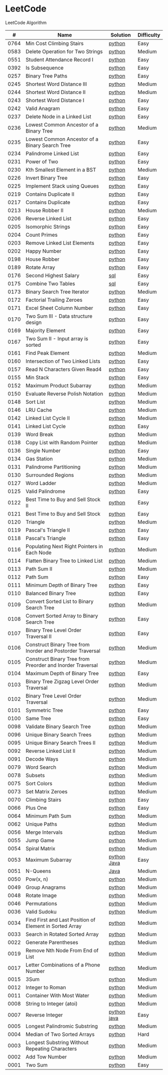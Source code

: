 # LeetCode

LeetCode Algorithm


| # | Name | Solution | Difficulty  |
| --- | --- | --- | --- |
| 0764 | Min Cost Climbing Stairs | [python](./python/0764.min-cost-climbing-stairs/min-cost-climbing-stairs.py) | Easy |
| 0583 | Delete Operation for Two Strings | [python](./python/0583.delete-operation-for-two-strings/delete-operation-for-two-strings.py) | Medium | 
| 0551 | Student Attendance Record I | [python](./python/0551.student-attendance-record-i/student-attendance-record-i.py) | Easy |
| 0392 | Is Subsequence | [python](./python/0392.is-subsequence/is-subsequence.py) | Easy |
| 0257 | Binary Tree Paths | [python](./python/0257.binary-tree-paths/binary-tree-paths.py) | Easy | 
| 0245 | Shortest Word Distance III | [python](./python/0245.shortest-word-distance-iii/shortest-word-distance-iii.py) | Medium |
| 0244 | Shortest Word Distance II | [python](./python/0244.shortest-word-distance-ii/shortest-word-distance-ii.py) | Medium | 
| 0243 | Shortest Word Distance I | [python](./python/0243.shortest-word-distance/shortest-word-distance.py) | Easy |
| 0242 | Valid Anagram | [python](./python/0242.valid-anagram/valid-anagram.py) | Easy |
| 0237 | Delete Node in a Linked List | [python](./python/0237.delete-node-in-a-linked-list/delete-node-in-a-linked-list.py) | Easy |
| 0236 | Lowest Common Ancestor of a Binary Tree | [python](./python/0236.lowest-common-ancestor-of-a-binary-tree/lowest-common-ancestor-of-a-binary-tree.py) | Medium |
| 0235 | Lowest Common Ancestor of a Binary Search Tree | [python](./python/0235.lowest-common-ancestor-of-a-binary-search-tree/lowest-common-ancestor-of-a-binary-search-tree.py) | Easy |
| 0234 | Palindrome Linked List | [python](./python/0234.palindrome-linked-list/palindrome-linked-list.py) | Easy |
| 0231 | Power of Two | [python](./python/0231.power-of-two/power-of-two.py) | Easy |
| 0230 | Kth Smallest Element in a BST | [python](./python/0230.kth-smallest-element-in-a-bst/kth-smallest-element-in-a-bst.py) | Medium |
| 0226 | Invert Binary Tree | [python](./python/0226.invert-binary-tree/invert-binary-tree.py) | Easy |
| 0225 | Implement Stack using Queues | [python](./python/0225.implement-stack-using-queues/implement-stack-using-queues.py) | Easy |
| 0219 | Contains Duplicate II| [python](./python/0219.contains-duplicate-ii/contains-duplicate-ii.py) | Easy |
| 0217 | Contains Duplicate | [python](./python/0217.contains-duplicate/contains-duplicate.py) | Easy |
| 0213 | House Robber II | [python](./python/0213.house-robber-ii/house-robber-ii.py) | Medium |
| 0206 | Reverse Linked List| [python](./python/0206.reverse-linked-list/reverse-linked-list.py) | Easy |
| 0205 | Isomorphic Strings | [python](./python/0205.isomorphic-strings/isomorphic-strings.py) | Easy |
| 0204 | Count Primes | [python](./python/0204.count-primes/count-primes.py) | Easy |
| 0203 | Remove Linked List Elements | [python](./python/0203.remove-linked-list-elements/remove-linked-list-elements.py) | Easy |
| 0202 | Happy Number | [python](./python/0202.happy-number/happy-number.py) | Easy |
| 0198 | House Robber  | [python](./python/0198.house-robber/house-robber.py) | Easy |
| 0189 | Rotate Array | [python](./python/0189.rotate-array/rotate-array.py) | Easy |
| 0176 | Second Highest Salary | [sql](./sql/0176.second-highest-salary/second-highest-salary.sql) | Easy |
| 0175 | Combine Two Tables | [sql](./sql/0175.combine-two-tables/combine-two-tables.sql) | Easy |
| 0173 | Binary Search Tree Iterator | [python](./python/0173.binary-search-tree-iterator/binary-search-tree-iterator.py) | Medium |
| 0172 | Factorial Trailing Zeroes | [python](./python/0172.factorial-trailing-zeroes/factorial-trailing-zeroes.py) | Easy |
| 0171 | Excel Sheet Column Number | [python](./python/0171.excel-sheet-column-number/excel-sheet-column-number.py) | Easy |
| 0170 | Two Sum III - Data structure design | [python](./python/0170.two-sum-iii-data-structure-design/two-sum-iii-data-structure-design.py) | Easy |
| 0169 | Majority Element | [python](./python/0169.majority-element/majority-element.py) | Easy |
| 0167 | Two Sum II - Input array is sorted | [python](./python/0167.two-sum-ii-input-array-is-sorted/two-sum-ii-input-array-is-sorted.py) | Easy |
| 0161 | Find Peak Element | [python](./python/0161.find-peak-element/find-peak-element.py) | Medium |
| 0160 | Intersection of Two Linked Lists | [python](./python/0160.intersection-of-two-linked-lists/intersection-of-two-linked-lists.py) | Easy |
| 0157 | Read N Characters Given Read4 | [python](./python/0157.read-n-characters-given-read4/read-n-characters-given-read4.py) | Easy |
| 0155 | Min Stack | [python](./python/0155.min-stack/min-stack.py) | Easy |
| 0152 | Maximum Product Subarray | [python](./python/0152.maximum-product-subarray/maximum-product-subarray.py) | Medium |
| 0150 | Evaluate Reverse Polish Notation | [python](./python/0150.evaluate-reverse-polish-notation/evaluate-reverse-polish-notation.py) | Medium |
| 0148 | Sort List | [python](./python/0148.sort-list/sort-list.py) | Medium |
| 0146 | LRU Cache | [python](./python/0146.lru-cache/lru-cache.py) | Medium |
| 0142 | Linked List Cycle II | [python](./python/0142.linked-list-cycle-ii/linked-list-cycle-ii.py) | Medium |
| 0141 | Linked List Cycle | [python](./python/0141.linked-list-cycle/linked-list-cycle.py) | Easy |
| 0139 | Word Break | [python](./python/0139.word-break/word-break.py) | Medium |
| 0138 | Copy List with Random Pointer | [python](./python/0138.copy-list-with-random-pointer/copy-list-with-random-pointer.py) | Medium |
| 0136 | Single Number | [python](./python/0136.single-number/single-number.py) | Easy |
| 0134 | Gas Station | [python](./python/0134.gas-station/gas-station.py) | Medium |
| 0131 | Palindrome Partitioning | [python](./python/0131.palindrome-partitioning/palindrome-partitioning.py) | Medium |
| 0130 | Surrounded Regions | [python](./python/0130.surrounded-regions/surrounded-regions.py) | Medium |
| 0127 | Word Ladder | [python](./python/0127.word-ladder/word-ladder.py ) | Medium |
| 0125 | Valid Palindrome | [python](./python/0125.valid-palindrome/valid-palindrome.py) | Easy |
| 0122 | Best Time to Buy and Sell Stock II | [python](./python/0122.best-time-to-buy-and-sell-stock-ii/best-time-to-buy-and-sell-stock-ii.py) | Easy |
| 0121 | Best Time to Buy and Sell Stock | [python](./python/0121.best-time-to-buy-and-sell-stock/best-time-to-buy-and-sell-stock.py) | Easy |
| 0120 | Triangle | [python](./python/0120.triangle/triangle.py) | Medium |
| 0119 | Pascal's Triangle II | [python](./python/0119.pascals-triangle-ii/pascals-triangle-ii.py) | Easy |
| 0118 | Pascal's Triangle | [python](./python/0118.pascals-triangle/pascals-triangle.py) | Easy |
| 0116 | Populating Next Right Pointers in Each Node | [python](./python/0116.populating-next-right-pointers-in-each-node/populating-next-right-pointers-in-each-node.py) | Medium |
| 0114 | Flatten Binary Tree to Linked List | [python](./python/0114.flatten-binary-tree-to-linked-list/flatten-binary-tree-to-linked-list.py) | Medium |
| 0113 | Path Sum II | [python](./python/0113.path-sum-ii/path-sum-ii.py) | Medium |
| 0112 | Path Sum | [python](./python/0112.path-sum/path-sum.py) | Easy |
| 0111 | Minimum Depth of Binary Tree | [python](./python/0111.minimum-depth-of-binary-tree/minimum-depth-of-binary-tree.py) | Easy |
| 0110 | Balanced Binary Tree | [python](./python/0110.balanced-binary-tree/balanced-binary-tree.py) | Easy |
| 0109 | Convert Sorted List to Binary Search Tree | [python](./python/0109.convert-sorted-list-to-binary-search-tree/convert-sorted-list-to-binary-search-tree.py) | Medium |
| 0108 | Convert Sorted Array to Binary Search Tree | [python](./python/0108.convert-sorted-array-to-binary-search-tree/convert-sorted-array-to-binary-search-tree.py) | Easy |
| 0107 | Binary Tree Level Order Traversal II | [python](./python/0107.binary-tree-level-order-traversal-ii/binary-tree-level-order-traversal-ii.py) | Easy |
| 0106 | Construct Binary Tree from Inorder and Postorder Traversal | [python](./python/0106.construct-binary-tree-from-inorder-and-postorder-traversal/construct-binary-tree-from-inorder-and-postorder-traversal.py) | Medium |
| 0105 | Construct Binary Tree from Preorder and Inorder Traversal | [python](./python/0105.construct-binary-tree-from-preorder-and-inorder-traversal/construct-binary-tree-from-preorder-and-inorder-traversal.py) | Medium |
| 0104 | Maximum Depth of Binary Tree | [python](./python/0104.maximum-depth-of-binary-tree/maximum-depth-of-binary-tree.py) | Easy |
| 0103 | Binary Tree Zigzag Level Order Traversal | [python](./python/0103.binary-tree-zigzag-level-order-traversal/binary-tree-zigzag-level-order-traversal.py) | Medium |
| 0102 | Binary Tree Level Order Traversal | [python](./python/0102.binary-tree-level-order-traversal/binary-tree-level-order-traversal.py) | Medium | 
| 0101 | Symmetric Tree | [python](./python/0101.symmetric-tree/symmetric-tree.py) | Easy  | 
| 0100 | Same Tree | [python](./python/0100.same-tree/same-tree.py) | Easy | 
| 0098 | Validate Binary Search Tree | [python](./python/0098.validate-binary-search-tree/validate-binary-search-tree.py) | Medium |
| 0096 | Unique Binary Search Trees | [python](./python/0096.unique-binary-search-trees/unique-binary-search-trees.py) | Medium |
| 0095 | Unique Binary Search Trees II | [python](./python/0095.unique-binary-search-trees-ii/unique-binary-search-trees-ii.py) | Medium |
| 0092 | Reverse Linked List II | [python](./python/0092.reverse-linked-list-ii/reverse-linked-list-ii.py) | Medium |
| 0091 | Decode Ways | [python](./python/0091.decode-ways/decode-ways.py) | Medium |
| 0079 | Word Search | [python](./python/0079.word-search/word-search.py) | Medium |
| 0078 | Subsets | [python](./python/0078.subsets/subsets.py) | Medium |
| 0075 | Sort Colors | [python](./python/0075.sort-colors/sort-colors.py) | Medium |
| 0073 | Set Matrix Zeroes | [python](./python/0073.set-matrix-zeroes/set-matrix-zeroes.py) | Medium |
| 0070 | Climbing Stairs | [python](./python/0070.climbing-stairs/climbing-stairs.py) | Easy |
| 0066 | Plus One | [python](./python/0066.plus-one/plus-one.py) | Easy |
| 0064 | Minimum Path Sum | [python](./python/0064.minimum-path-sum/minimum-path-sum.py) | Medium |
| 0062 | Unique Paths | [python](./python/0062.unique-paths/unique-paths.py) | Medium |
| 0056 | Merge Intervals | [python](./python/0056.merge-intervals/merge-intervals.py) | Medium |
| 0055 | Jump Game | [python](./python/0055.jump-game/jump-game.py) | Medium |
| 0054 | Spiral Matrix | [python](./python/0054.spiral-matrix/spiral-matrix.py) | Medium |
| 0053 | Maximum Subarray | [python](./python/0053.maximum-subarray/maximum-subarray.py) [Java](./java/src/maximum_subarray/Solution.java)| Easy |
| 0051 | N-Queens | [Java](./java/src/n_queens/Solution.java) | Medium |
| 0050 | Pow(x, n) | [python](./python/0050.powx-n/powx-n.py) | Medium |
| 0049 | Group Anagrams | [python](./python/0049.group-anagrams/group-anagrams.py) | Medium |
| 0048 | Rotate Image | [python](./python/0048.rotate-image/rotate-image.py) | Medium |
| 0046 | Permutations | [python](./python/0046.permutations/permutations.py) | Medium |
| 0036 | Valid Sudoku | [python](./python/0036.valid-sudoku/valid-sudoku.py) | Medium |
| 0034 | Find First and Last Position of Element in Sorted Array | [python](./python/0034.find-first-and-last-position-of-element-in-sorted-array/find-first-and-last-position-of-element-in-sorted-array.py) | Medium |
| 0033 | Search in Rotated Sorted Array | [python](./python/0033.search-in-rotated-sorted-array/search-in-rotated-sorted-array.py) | Medium |
| 0022 | Generate Parentheses | [python](./python/0022.generate-parentheses/generate-parentheses.py) | Medium |
| 0019 | Remove Nth Node From End of List | [python](./python/0019.remove-nth-node-from-end-of-list/remove-nth-node-from-end-of-list.py) | Medium | 
| 0017 | Letter Combinations of a Phone Number | [python](./python/0017.letter-combinations-of-a-phone-number/letter-combinations-of-a-phone-number.py) | Medium |
| 0015 | 3Sum | [python](./python/0015.3sum/3sum.py) | Medium |
| 0012 | Integer to Roman | [python](./python/0012.integer-to-roman/integer-to-roman.py) | Medium |
| 0011 | Container With Most Water | [python](./python/0011.container-with-most-water/container-with-most-water.py) | Medium |
| 0008 | String to Integer (atoi) | [python](./python/0008.string-to-integer-atoi/string-to-integer-atoi.py) | Medium |
| 0007 | Reverse Integer | [python](./python/0007.reverse-integer/reverse-integer.py)  [java](./java/src/reverse_integer/Solution.java)| Easy |
| 0005 | Longest Palindromic Substring | [python](./python/0005.longest-palindromic-substring/longest-palindromic-substring.py) | Medium | 
| 0004 | Median of Two Sorted Arrays | [python](./python/0004.median-of-two-sorted-arrays/median-of-two-sorted-arrays.py) | Hard | 
| 0003 | Longest Substring Without Repeating Characters | [python](./python/0003.longest-substring-without-repeating-characters/longest-substring-without-repeating-characters.py) | Medium |
| 0002 | Add Tow Number| [python](./python/0002.add-two-numbers/add-two-numbers.py) | Medium |
| 0001 | Two Sum | [python](./python/0001.two-sum/two-sum.py) | Easy |